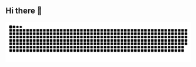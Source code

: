 ## Hi there 👋

<picture align="center">
  <source media="(prefers-color-scheme: dark)" srcset="https://raw.githubusercontent.com/LucckD/LucckD/output/github-contribution-grid-snake-dark.svg">
  <source media="(prefers-color-scheme: light)" srcset="https://raw.githubusercontent.com/LucckD/LucckD/output/github-contribution-grid-snake-dark.svg">
  <img align="center" alt="github contribution grid snake animation" src="https://raw.githubusercontent.com/mari4souza/mari4souza/output/github-contribution-grid-snake.svg">
</picture>

